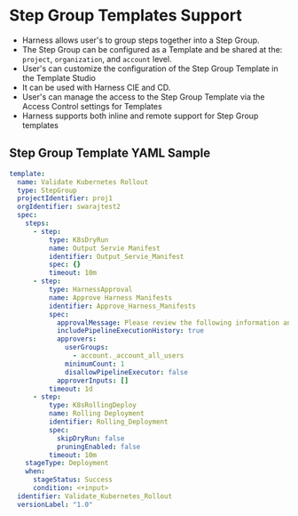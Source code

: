 # Step Group Templates Support

- Harness allows user's to group steps together into a Step Group.
- The Step Group can be configured as a Template and be shared at the: `project`, `organization`, and `account` level.
- User's can customize the configuration of the Step Group Template in the Template Studio
- It can be used with Harness CIE and CD. 
- User's can manage the access to the Step Group Template via the Access Control settings for Templates
- Harness supports both inline and remote support for Step Group templates


## Step Group Template YAML Sample

```YAML
template:
  name: Validate Kubernetes Rollout
  type: StepGroup
  projectIdentifier: proj1
  orgIdentifier: swarajtest2
  spec:
    steps:
      - step:
          type: K8sDryRun
          name: Output Servie Manifest
          identifier: Output_Servie_Manifest
          spec: {}
          timeout: 10m
      - step:
          type: HarnessApproval
          name: Approve Harness Manifests
          identifier: Approve_Harness_Manifests
          spec:
            approvalMessage: Please review the following information and approve the pipeline progression
            includePipelineExecutionHistory: true
            approvers:
              userGroups:
                - account._account_all_users
              minimumCount: 1
              disallowPipelineExecutor: false
            approverInputs: []
          timeout: 1d
      - step:
          type: K8sRollingDeploy
          name: Rolling Deployment
          identifier: Rolling_Deployment
          spec:
            skipDryRun: false
            pruningEnabled: false
          timeout: 10m
    stageType: Deployment
    when:
      stageStatus: Success
      condition: <+input>
  identifier: Validate_Kubernetes_Rollout
  versionLabel: "1.0"
```



